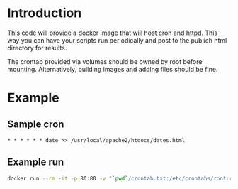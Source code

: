# Introduction
This code will provide a docker image that will host cron and httpd. This way you can have your scripts run periodically
and post to the publich html directory for results.

The crontab provided via volumes should be owned by root before mounting. Alternatively, building images and adding 
files should be fine.

# Example
## Sample cron
```
* * * * * * date >> /usr/local/apache2/htdocs/dates.html
```

## Example run
```sh
docker run --rm -it -p 80:80 -v "`pwd`/crontab.txt:/etc/crontabs/root:ro" image
```


